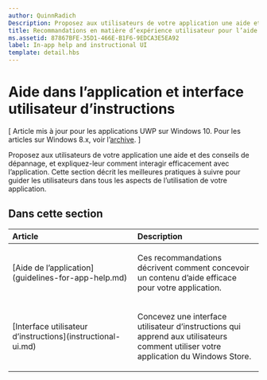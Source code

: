 ```yaml
---
author: QuinnRadich
Description: Proposez aux utilisateurs de votre application une aide et des conseils de dépannage, et expliquez-leur comment interagir efficacement avec l’application. Cette section décrit les meilleures pratiques à suivre pour guider les utilisateurs dans tous les aspects de l’utilisation de votre application.
title: Recommandations en matière d’expérience utilisateur pour l’aide et les instructions
ms.assetid: 87867BFE-35D1-466E-B1F6-9EDCA3E5EA92
label: In-app help and instructional UI
template: detail.hbs
---
```


# Aide dans l’application et interface utilisateur d’instructions 


\[ Article mis à jour pour les applications UWP sur Windows 10. Pour les articles sur Windows 8.x, voir l’[archive](http://go.microsoft.com/fwlink/p/?linkid=619132). \]

Proposez aux utilisateurs de votre application une aide et des conseils de dépannage, et expliquez-leur comment interagir efficacement avec l’application. Cette section décrit les meilleures pratiques à suivre pour guider les utilisateurs dans tous les aspects de l’utilisation de votre application.
## Dans cette section
<table>
<colgroup>
<col width="50%" />
<col width="50%" />
</colgroup>
<thead>
<tr class="header">
<th align="left">Article</th>
<th align="left">Description</th>
</tr>
</thead>
<tbody>
<tr class="odd">
<td align="left"><p>[Aide de l’application](guidelines-for-app-help.md)</p></td>
<td align="left"><p>Ces recommandations décrivent comment concevoir un contenu d’aide efficace pour votre application.</p></td>
</tr>
<tr class="even">
<td align="left"><p>[Interface utilisateur d’instructions](instructional-ui.md)</p></td>
<td align="left"><p>Concevez une interface utilisateur d’instructions qui apprend aux utilisateurs comment utiliser votre application du Windows Store.</p></td>
</tr>
</tbody>
</table>






<!--HONumber=May16_HO2-->


